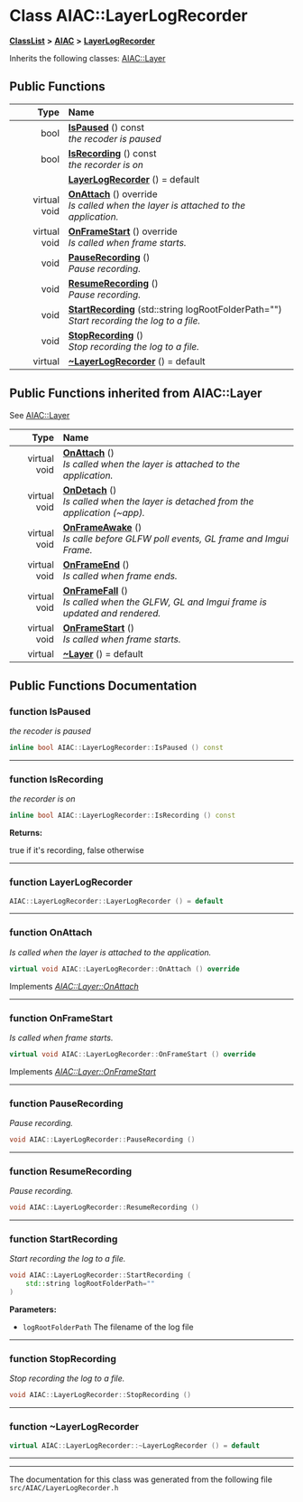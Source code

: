 

# Class AIAC::LayerLogRecorder



[**ClassList**](annotated.md) **>** [**AIAC**](namespaceAIAC.md) **>** [**LayerLogRecorder**](classAIAC_1_1LayerLogRecorder.md)








Inherits the following classes: [AIAC::Layer](classAIAC_1_1Layer.md)






















































## Public Functions

| Type | Name |
| ---: | :--- |
|  bool | [**IsPaused**](#function-ispaused) () const<br>_the recoder is paused_  |
|  bool | [**IsRecording**](#function-isrecording) () const<br>_the recorder is on_  |
|   | [**LayerLogRecorder**](#function-layerlogrecorder) () = default<br> |
| virtual void | [**OnAttach**](#function-onattach) () override<br>_Is called when the layer is attached to the application._  |
| virtual void | [**OnFrameStart**](#function-onframestart) () override<br>_Is called when frame starts._  |
|  void | [**PauseRecording**](#function-pauserecording) () <br>_Pause recording._  |
|  void | [**ResumeRecording**](#function-resumerecording) () <br>_Pause recording._  |
|  void | [**StartRecording**](#function-startrecording) (std::string logRootFolderPath="") <br>_Start recording the log to a file._  |
|  void | [**StopRecording**](#function-stoprecording) () <br>_Stop recording the log to a file._  |
| virtual  | [**~LayerLogRecorder**](#function-layerlogrecorder) () = default<br> |


## Public Functions inherited from AIAC::Layer

See [AIAC::Layer](classAIAC_1_1Layer.md)

| Type | Name |
| ---: | :--- |
| virtual void | [**OnAttach**](classAIAC_1_1Layer.md#function-onattach) () <br>_Is called when the layer is attached to the application._  |
| virtual void | [**OnDetach**](classAIAC_1_1Layer.md#function-ondetach) () <br>_Is called when the layer is detached from the application (~app)._  |
| virtual void | [**OnFrameAwake**](classAIAC_1_1Layer.md#function-onframeawake) () <br>_Is calle before GLFW poll events, GL frame and Imgui Frame._  |
| virtual void | [**OnFrameEnd**](classAIAC_1_1Layer.md#function-onframeend) () <br>_Is called when frame ends._  |
| virtual void | [**OnFrameFall**](classAIAC_1_1Layer.md#function-onframefall) () <br>_Is called when the GLFW, GL and Imgui frame is updated and rendered._  |
| virtual void | [**OnFrameStart**](classAIAC_1_1Layer.md#function-onframestart) () <br>_Is called when frame starts._  |
| virtual  | [**~Layer**](classAIAC_1_1Layer.md#function-layer) () = default<br> |






















































## Public Functions Documentation




### function IsPaused 

_the recoder is paused_ 
```C++
inline bool AIAC::LayerLogRecorder::IsPaused () const
```




<hr>



### function IsRecording 

_the recorder is on_ 
```C++
inline bool AIAC::LayerLogRecorder::IsRecording () const
```





**Returns:**

true if it's recording, false otherwise 





        

<hr>



### function LayerLogRecorder 

```C++
AIAC::LayerLogRecorder::LayerLogRecorder () = default
```




<hr>



### function OnAttach 

_Is called when the layer is attached to the application._ 
```C++
virtual void AIAC::LayerLogRecorder::OnAttach () override
```



Implements [*AIAC::Layer::OnAttach*](classAIAC_1_1Layer.md#function-onattach)


<hr>



### function OnFrameStart 

_Is called when frame starts._ 
```C++
virtual void AIAC::LayerLogRecorder::OnFrameStart () override
```



Implements [*AIAC::Layer::OnFrameStart*](classAIAC_1_1Layer.md#function-onframestart)


<hr>



### function PauseRecording 

_Pause recording._ 
```C++
void AIAC::LayerLogRecorder::PauseRecording () 
```




<hr>



### function ResumeRecording 

_Pause recording._ 
```C++
void AIAC::LayerLogRecorder::ResumeRecording () 
```




<hr>



### function StartRecording 

_Start recording the log to a file._ 
```C++
void AIAC::LayerLogRecorder::StartRecording (
    std::string logRootFolderPath=""
) 
```





**Parameters:**


* `logRootFolderPath` The filename of the log file 




        

<hr>



### function StopRecording 

_Stop recording the log to a file._ 
```C++
void AIAC::LayerLogRecorder::StopRecording () 
```




<hr>



### function ~LayerLogRecorder 

```C++
virtual AIAC::LayerLogRecorder::~LayerLogRecorder () = default
```




<hr>

------------------------------
The documentation for this class was generated from the following file `src/AIAC/LayerLogRecorder.h`

